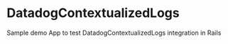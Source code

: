 # DatadogContextualizedLogs

Sample demo App to test DatadogContextualizedLogs integration in Rails
